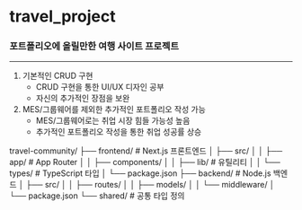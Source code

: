 # travel_project   
### 포트폴리오에 올릴만한 여행 사이트 프로젝트

----------
1. 기본적인 CRUD 구현
   - CRUD 구현을 통한 UI/UX 디자인 공부
   - 자신의 추가적인 장점을 보완
2. MES/그룹웨어를 제외한 추가적인 포트폴리오 작성 가능
   - MES/그룹웨어로는 취업 시장 힘들 가능성 높음
   - 추가적인 포트폴리오 작성을 통한 취업 성공률 상승




travel-community/
├── frontend/          # Next.js 프론트엔드
│   ├── src/
│   │   ├── app/       # App Router
│   │   ├── components/
│   │   ├── lib/       # 유틸리티
│   │   └── types/     # TypeScript 타입
│   └── package.json
├── backend/           # Node.js 백엔드
│   ├── src/
│   │   ├── routes/
│   │   ├── models/
│   │   └── middleware/
│   └── package.json
└── shared/            # 공통 타입 정의
